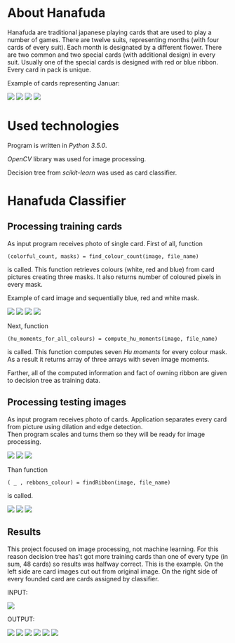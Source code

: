 About Hanafuda
==============

Hanafuda are traditional japanese playing cards that are used to play a number of games. There are twelve suits, representing months (with four cards of every suit). Each month is designated by a different flower. There are two common and two special cards (with additional design) in every suit. Usually one of the special cards is designed with red or blue ribbon. Every card in pack is unique.

Example of cards representing Januar:

![](https://github.com/aleker/PyHanafudaClassificator/blob/master/pictures/01-01pkt-0r-a.jpg)
![](https://github.com/aleker/PyHanafudaClassificator/blob/master/pictures/01-01pkt-0r-b.jpg)
![](https://github.com/aleker/PyHanafudaClassificator/blob/master/pictures/01-05pkt-1r.jpg)
![](https://github.com/aleker/PyHanafudaClassificator/blob/master/pictures/01-20pkt-0r.jpg)

Used technologies
=================
Program is written in _Python 3.5.0_. 

_OpenCV_ library was used for image processing.

Decision tree from _scikit-learn_ was used as card classifier.

Hanafuda Classifier
=======================

Processing training cards
-------------------------
As input program receives photo of single card. First of all, function 

```
(colorful_count, masks) = find_colour_count(image, file_name)
```
is called. This function retrieves colours (white, red and blue) from card pictures creating three masks. It also returns number of coloured pixels in every mask.  

Example of card image and sequentially blue, red and white mask.

![](https://github.com/aleker/PyHanafudaClassificator/blob/master/processing_examples/10-05pkt-2r.jpg)
![](https://github.com/aleker/PyHanafudaClassificator/blob/master/processing_examples/10-05pkt-2rb.jpg)
![](https://github.com/aleker/PyHanafudaClassificator/blob/master/processing_examples/10-05pkt-2rr.jpg)
![](https://github.com/aleker/PyHanafudaClassificator/blob/master/processing_examples/10-05pkt-2rw.jpg)

Next, function

```
(hu_moments_for_all_colours) = compute_hu_moments(image, file_name)
```
is called. This function computes seven _Hu moments_ for every colour mask. As a result it returns array of three arrays with seven image moments.

Farther, all of the computed information and fact of owning ribbon are given to decision tree as training data.

Processing testing images
-------------------------

As input program receives photo of cards. Application separates every card from picture using dilation and edge detection.  
Then program scales and turns them so they will be ready for image processing. 

![](https://github.com/aleker/PyHanafudaClassificator/blob/master/processing_examples/IMG_20161210_112547380.jpg)
![](https://github.com/aleker/PyHanafudaClassificator/blob/master/processing_examples/P1110883.jpg)
![](https://github.com/aleker/PyHanafudaClassificator/blob/master/processing_examples/P1110886.jpg)

Than function

```
( _ , rebbons_colour) = findRibbon(image, file_name)
```
is called.

![](https://github.com/aleker/PyHanafudaClassificator/blob/master/processing_examples/IMG_20161210_112743967.jpg)
![](https://github.com/aleker/PyHanafudaClassificator/blob/master/processing_examples/0IMG_20161210_112743967b.jpg)
![](https://github.com/aleker/PyHanafudaClassificator/blob/master/processing_examples/0IMG_20161210_112743967.jpg)

Results
-------

This project focused on image processing, not machine learning. For this reason decision tree has't got more training cards than one of every type (in sum, 48 cards) so results was halfway correct.
This is the example. On the left side are card images cut out from original image.
On the right side of every founded card are cards assigned by classifier.

INPUT:

![](https://github.com/aleker/PyHanafudaClassificator/blob/master/processing_examples/P11108867.jpg)

OUTPUT:

![](https://github.com/aleker/PyHanafudaClassificator/blob/master/processing_examples/0P1110886.jpg)
![](https://github.com/aleker/PyHanafudaClassificator/blob/master/processing_examples/1P1110886.jpg)
![](https://github.com/aleker/PyHanafudaClassificator/blob/master/processing_examples/2P1110886.jpg)
![](https://github.com/aleker/PyHanafudaClassificator/blob/master/processing_examples/3P1110886.jpg)
![](https://github.com/aleker/PyHanafudaClassificator/blob/master/processing_examples/4P1110886.jpg)
![](https://github.com/aleker/PyHanafudaClassificator/blob/master/processing_examples/5P1110886.jpg)
